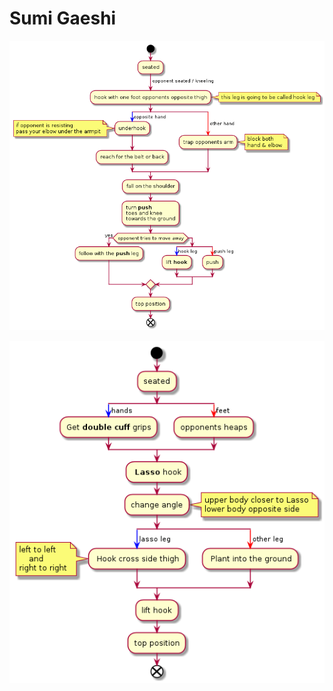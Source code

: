 # Sumi Gaeshi

![Seated Sumi Gaeshi](./seated-sumi-gaeshi-diagram.png)

![Seated Sumi Gaeshi vs Standing opponenets](./seated-sumi-gaeshi-vs-standing-opponents-diagram.png)
